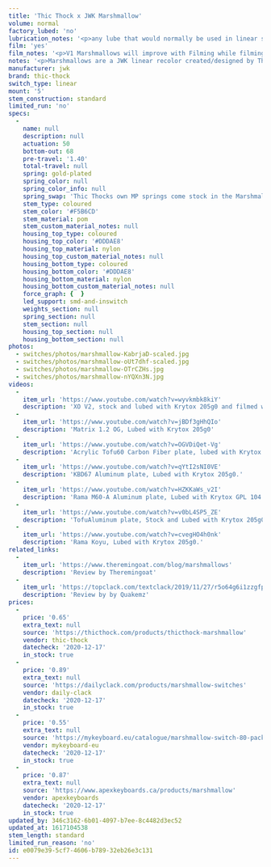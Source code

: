 ```yaml
---
title: 'Thic Thock x JWK Marshmallow'
volume: normal
factory_lubed: 'no'
lubrication_notes: '<p>any lube that would normally be used in linear switches that’s relatively thin would be an excellent fit for these switches.</p>'
film: 'yes'
film_notes: '<p>V1 Marshmallows will improve with Filming while filming V2 Marshmallows isn&#8217;t necessary.</p>'
notes: '<p>Marshmallows are a JWK linear recolor created/designed by Thic Thock, currently the only swith that bring an aftermarket progressive spring stock from the factory on the market.</p>'
manufacturer: jwk
brand: thic-thock
switch_type: linear
mount: '5'
stem_construction: standard
limited_run: 'no'
specs:
  -
    name: null
    description: null
    actuation: 50
    bottom-out: 68
    pre-travel: '1.40'
    total-travel: null
    spring: gold-plated
    spring_color: null
    spring_color_info: null
    spring_swap: 'Thic Thocks own MP springs come stock in the Marshmallow.'
    stem_type: coloured
    stem_color: '#F5B6CD'
    stem_material: pom
    stem_custom_material_notes: null
    housing_top_type: coloured
    housing_top_color: '#DDDAE8'
    housing_top_material: nylon
    housing_top_custom_material_notes: null
    housing_bottom_type: coloured
    housing_bottom_color: '#DDDAE8'
    housing_bottom_material: nylon
    housing_bottom_custom_material_notes: null
    force_graph: {  }
    led_support: smd-and-inswitch
    weights_section: null
    spring_section: null
    stem_section: null
    housing_top_section: null
    housing_bottom_section: null
photos:
  - switches/photos/marshmallow-KabrjaD-scaled.jpg
  - switches/photos/marshmallow-oUt7dhf-scaled.jpg
  - switches/photos/marshmallow-OTrCZHs.jpg
  - switches/photos/marshmallow-nYQXn3N.jpg
videos:
  -
    item_url: 'https://www.youtube.com/watch?v=wyvkmbk8kiY'
    description: 'XO V2, stock and lubed with Krytox 205g0 and filmed with TX films'
  -
    item_url: 'https://www.youtube.com/watch?v=jBDf3gHhQIo'
    description: 'Matrix 1.2 OG, Lubed with Krytox 205g0'
  -
    item_url: 'https://www.youtube.com/watch?v=OGVDiQet-Vg'
    description: 'Acrylic Tofu60 Carbon Fiber plate, lubed with Krytox 205g0'
  -
    item_url: 'https://www.youtube.com/watch?v=qYtI2sNI0VE'
    description: 'KBD67 Aluminum plate, Lubed with Krytox 205g0.'
  -
    item_url: 'https://www.youtube.com/watch?v=HZKKaWs_v2I'
    description: 'Rama M60-A Aluminum plate, Lubed with Krytox GPL 104 oil'
  -
    item_url: 'https://www.youtube.com/watch?v=v0bL4SP5_ZE'
    description: 'TofuAluminum plate, Stock and Lubed with Krytox 205g0.'
  -
    item_url: 'https://www.youtube.com/watch?v=cvegHO4h0nk'
    description: 'Rama Koyu, Lubed with Krytox 205g0.'
related_links:
  -
    item_url: 'https://www.theremingoat.com/blog/marshmallows'
    description: 'Review by Theremingoat'
  -
    item_url: 'https://topclack.com/textclack/2019/11/27/r5o64g6i1zzgfps47i42qq7wdllabc'
    description: 'Review by by Quakemz'
prices:
  -
    price: '0.65'
    extra_text: null
    source: 'https://thicthock.com/products/thicthock-marshmallow'
    vendor: thic-thock
    datecheck: '2020-12-17'
    in_stock: true
  -
    price: '0.89'
    extra_text: null
    source: 'https://dailyclack.com/products/marshmallow-switches'
    vendor: daily-clack
    datecheck: '2020-12-17'
    in_stock: true
  -
    price: '0.55'
    extra_text: null
    source: 'https://mykeyboard.eu/catalogue/marshmallow-switch-80-pack_1448/'
    vendor: mykeyboard-eu
    datecheck: '2020-12-17'
    in_stock: true
  -
    price: '0.87'
    extra_text: null
    source: 'https://www.apexkeyboards.ca/products/marshmallow'
    vendor: apexkeyboards
    datecheck: '2020-12-17'
    in_stock: true
updated_by: 346c3162-6b01-4097-b7ee-8c4482d3ec52
updated_at: 1617104538
stem_length: standard
limited_run_reason: 'no'
id: e0079e39-5cf7-4606-b789-32eb26e3c131
---
```

